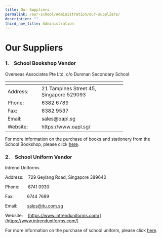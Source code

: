 ```yaml
---
title: Our Suppliers
permalink: /our-school/Administration/our-suppliers/
description: ""
third_nav_title: Administration
---
```

# Our Suppliers

### 1.    School Bookshop Vendor

Overseas Associates Pte Ltd, c/o Dunman Secondary School

<table style="undefined;table-layout: fixed; width: 382px">
<colgroup>
<col style="width: 110px">
<col style="width: 272px">
</colgroup>
<thead>
  <tr>
    <th></th>
    <th></th>
  </tr>
</thead>
<tbody>
  <tr>
    <td>Address:</td>
    <td>21 Tampines Street 45, Singapore 529093</td>
  </tr>
  <tr>
    <td>Phone:</td>
    <td>6382 6789</td>
  </tr>
  <tr>
    <td>Fax:</td>
    <td>6382 9537</td>
  </tr>
  <tr>
    <td>Email:</td>
    <td>sales@oapl.sg</td>
  </tr>
  <tr>
    <td>Website:</td>
    <td>https://www.oapl.sg/</td>
  </tr>
</tbody>
</table>

For more information on the purchase of books and stationery from the School Bookshop, please click [here](https://dunmansec.moe.edu.sg/qql/slot/u194/2019/Administration/Our%20Suppliers/Year%20End%20Book%20Sales%20Information.pdf).

  

### 2.    School Uniform Vendor

Intrend Uniforms

Address:    729 Geylang Road, Singapore 389640

Phone:       6741 0930

Fax:           6744 7689

Email:        sales@itu.com.sg

Website:    [https://www.intrenduniforms.com/](https://www.intrenduniforms.com/)  

  

For more information on the purchase of school uniform, please click [here](https://dunmansec.moe.edu.sg/qql/slot/u194/2019/Administration/Our%20Suppliers/Year%20End%20Uniform%20Sales%20Information.pdf).